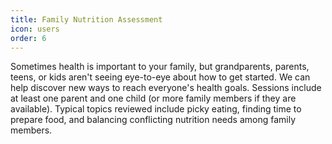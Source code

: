 ```yaml
---
title: Family Nutrition Assessment
icon: users
order: 6
---
```


Sometimes health is important to your family, but grandparents, parents, teens, or kids aren't seeing eye-to-eye about how to get started. We can help discover new ways to reach everyone's health goals. Sessions include at least one parent and one child (or more family members if they are available). Typical topics reviewed include picky eating, finding time to prepare food, and balancing conflicting nutrition needs among family members.
